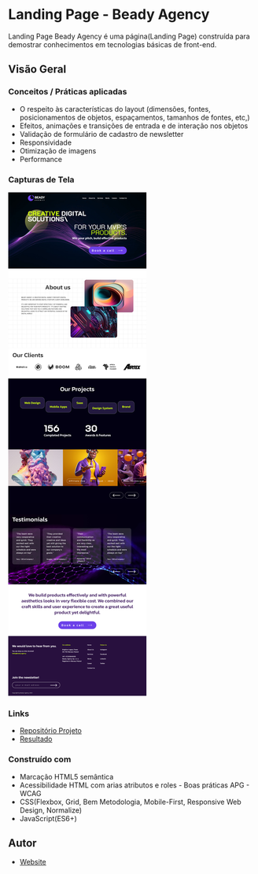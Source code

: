 # Landing Page - Beady Agency

Landing Page Beady Agency é uma página(Landing Page) construída para demostrar conhecimentos em tecnologias básicas de front-end.

## Visão Geral

### Conceitos / Práticas aplicadas

 - O respeito às características do layout (dimensões, fontes, posicionamentos de objetos, espaçamentos, tamanhos de fontes, etc,)
- Efeitos, animações e transições de entrada e de interação nos objetos
- Validação de formulário de cadastro de newsletter
- Responsividade
- Otimização de imagens
- Performance

### Capturas de Tela

![](./images/result-desktop.png)

### Links

 - [Repositório Projeto](https://github.com/Samuel-Amaro/beady-agency)
 - [Resultado](https://beady-agency.vercel.app/)

### Construído com

- Marcação HTML5 semântica
- Acessibilidade HTML com arias atributos e roles - Boas práticas APG - WCAG
- CSS(Flexbox, Grid, Bem Metodologia, Mobile-First, Responsive Web Design, Normalize)
- JavaScript(ES6+)

## Autor

- [Website](https://samuel-amaro.github.io/portfolio-web/)

